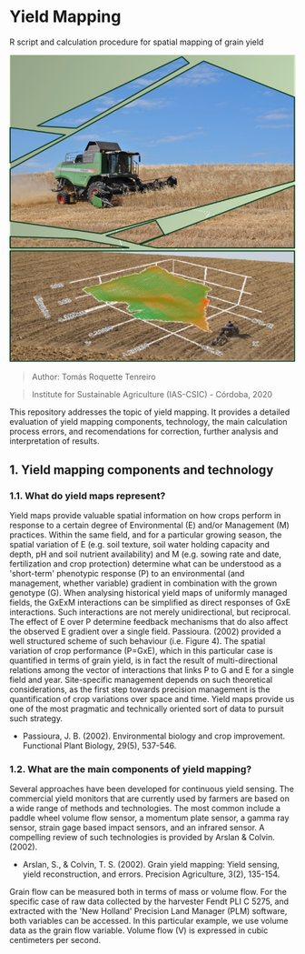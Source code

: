# Yield Mapping 
R script and calculation procedure for spatial mapping of grain yield

![Image description](Cover.YM.jpg)

> Author: Tomás Roquette Tenreiro

> Institute for Sustainable Agriculture (IAS-CSIC) - Córdoba, 2020

This repository addresses the topic of yield mapping. It provides a detailed evaluation of yield mapping components, technology, the main calculation process errors, and recomendations for correction, further analysis and interpretation of results. 

## 1. Yield mapping components and technology 

### 1.1. What do yield maps represent?

Yield maps provide valuable spatial information on how crops perform in response to a certain degree of Environmental (E) and/or Management (M) practices. Within the same field, and for a particular growing season, the spatial variation of E (e.g. soil texture, soil water holding capacity and depth, pH and soil nutrient availability) and M (e.g. sowing rate and date, fertilization and crop protection) determine what can be understood as a 'short-term' phenotypic response (P) to an environmental (and management, whether variable) gradient in combination with the grown genotype (G). When analysing historical yield maps of uniformly managed fields, the GxExM interactions can be simplified as direct responses of GxE interactions. Such  interactions are not merely unidirectional, but reciprocal. The effect of E over P determine feedback mechanisms that do also affect the observed E gradient over a single field. Passioura. (2002) provided a well structured scheme of such behaviour (i.e. Figure 4). The spatial variation of crop performance (P=GxE), which in this particular case is quantified in terms of grain yield, is in fact the result of multi-directional relations among the vector of interactions that links P to G and E for a single field and year. Site-specific management depends on such theoretical considerations, as the first step towards precision management is the quantification of crop variations over space and time. Yield maps provide us one of the most pragmatic and technically oriented sort of data to pursuit such strategy. 

- Passioura, J. B. (2002). Environmental biology and crop improvement. Functional Plant Biology, 29(5), 537-546.

### 1.2. What are the main components of yield mapping?

Several approaches have been developed for continuous yield sensing. The commercial yield monitors that are currently used by farmers are based on a wide range of methods and technologies. The most common include a paddle wheel volume flow sensor, a momentum plate sensor, a gamma ray sensor, strain gage based impact sensors, and an infrared sensor. A compelling review of such technologies is provided by Arslan & Colvin. (2002). 

- Arslan, S., & Colvin, T. S. (2002). Grain yield mapping: Yield sensing, yield reconstruction, and errors. Precision Agriculture, 3(2), 135-154.

Grain flow can be measured both in terms of mass or volume flow. For the specific case of raw data collected by the harvester Fendt PLI C 5275, and extracted with the 'New Holland' Precision Land Manager (PLM) software, both variables can be accessed. In this particular example, we use volume data as the grain flow variable. Volume flow (V) is expressed in cubic centimeters per second. 

